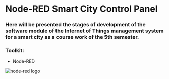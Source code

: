 # Node-RED Smart City Control Panel
### Here will be presented the stages of development of the software module of the Internet of Things management system for a smart city as a course work of the 5th semester.
### Toolkit:
* Node-RED

![node-red logo](https://cdn-images-1.medium.com/fit/t/1600/480/1*yeZ88W0bfv-xGeu9n3jsqg.jpeg)
